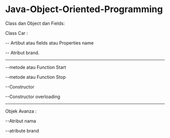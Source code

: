﻿# Java-Object-Oriented-Programming

Class dan Object dan Fields:

Class Car :

-- Artibut atau fields atau Properties name

-- Atribut brand.

*************************

--metode atau Function Start

--metode atau Function Stop

--Constructor 

--Constructor overloading

***************************

Objek Avanza :

--Atribut nama

--atribute brand
